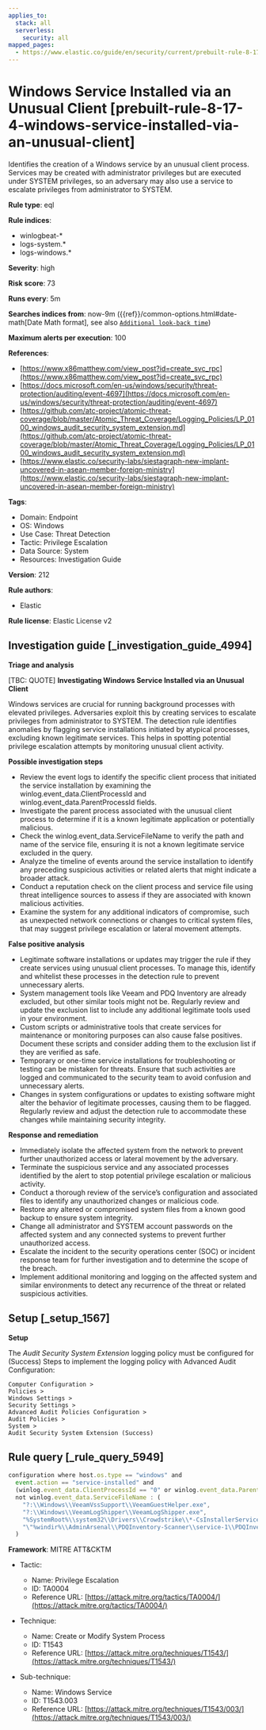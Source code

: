 ```yaml
---
applies_to:
  stack: all
  serverless:
    security: all
mapped_pages:
  - https://www.elastic.co/guide/en/security/current/prebuilt-rule-8-17-4-windows-service-installed-via-an-unusual-client.html
---
```


# Windows Service Installed via an Unusual Client [prebuilt-rule-8-17-4-windows-service-installed-via-an-unusual-client]

Identifies the creation of a Windows service by an unusual client process. Services may be created with administrator privileges but are executed under SYSTEM privileges, so an adversary may also use a service to escalate privileges from administrator to SYSTEM.

**Rule type**: eql

**Rule indices**:

* winlogbeat-*
* logs-system.*
* logs-windows.*

**Severity**: high

**Risk score**: 73

**Runs every**: 5m

**Searches indices from**: now-9m ({{ref}}/common-options.html#date-math[Date Math format], see also [`Additional look-back time`](docs-content://solutions/security/detect-and-alert/create-detection-rule.md#rule-schedule))

**Maximum alerts per execution**: 100

**References**:

* [https://www.x86matthew.com/view_post?id=create_svc_rpc](https://www.x86matthew.com/view_post?id=create_svc_rpc)
* [https://docs.microsoft.com/en-us/windows/security/threat-protection/auditing/event-4697](https://docs.microsoft.com/en-us/windows/security/threat-protection/auditing/event-4697)
* [https://github.com/atc-project/atomic-threat-coverage/blob/master/Atomic_Threat_Coverage/Logging_Policies/LP_0100_windows_audit_security_system_extension.md](https://github.com/atc-project/atomic-threat-coverage/blob/master/Atomic_Threat_Coverage/Logging_Policies/LP_0100_windows_audit_security_system_extension.md)
* [https://www.elastic.co/security-labs/siestagraph-new-implant-uncovered-in-asean-member-foreign-ministry](https://www.elastic.co/security-labs/siestagraph-new-implant-uncovered-in-asean-member-foreign-ministry)

**Tags**:

* Domain: Endpoint
* OS: Windows
* Use Case: Threat Detection
* Tactic: Privilege Escalation
* Data Source: System
* Resources: Investigation Guide

**Version**: 212

**Rule authors**:

* Elastic

**Rule license**: Elastic License v2

## Investigation guide [_investigation_guide_4994]

**Triage and analysis**

[TBC: QUOTE]
**Investigating Windows Service Installed via an Unusual Client**

Windows services are crucial for running background processes with elevated privileges. Adversaries exploit this by creating services to escalate privileges from administrator to SYSTEM. The detection rule identifies anomalies by flagging service installations initiated by atypical processes, excluding known legitimate services. This helps in spotting potential privilege escalation attempts by monitoring unusual client activity.

**Possible investigation steps**

* Review the event logs to identify the specific client process that initiated the service installation by examining the winlog.event_data.ClientProcessId and winlog.event_data.ParentProcessId fields.
* Investigate the parent process associated with the unusual client process to determine if it is a known legitimate application or potentially malicious.
* Check the winlog.event_data.ServiceFileName to verify the path and name of the service file, ensuring it is not a known legitimate service excluded in the query.
* Analyze the timeline of events around the service installation to identify any preceding suspicious activities or related alerts that might indicate a broader attack.
* Conduct a reputation check on the client process and service file using threat intelligence sources to assess if they are associated with known malicious activities.
* Examine the system for any additional indicators of compromise, such as unexpected network connections or changes to critical system files, that may suggest privilege escalation or lateral movement attempts.

**False positive analysis**

* Legitimate software installations or updates may trigger the rule if they create services using unusual client processes. To manage this, identify and whitelist these processes in the detection rule to prevent unnecessary alerts.
* System management tools like Veeam and PDQ Inventory are already excluded, but other similar tools might not be. Regularly review and update the exclusion list to include any additional legitimate tools used in your environment.
* Custom scripts or administrative tools that create services for maintenance or monitoring purposes can also cause false positives. Document these scripts and consider adding them to the exclusion list if they are verified as safe.
* Temporary or one-time service installations for troubleshooting or testing can be mistaken for threats. Ensure that such activities are logged and communicated to the security team to avoid confusion and unnecessary alerts.
* Changes in system configurations or updates to existing software might alter the behavior of legitimate processes, causing them to be flagged. Regularly review and adjust the detection rule to accommodate these changes while maintaining security integrity.

**Response and remediation**

* Immediately isolate the affected system from the network to prevent further unauthorized access or lateral movement by the adversary.
* Terminate the suspicious service and any associated processes identified by the alert to stop potential privilege escalation or malicious activity.
* Conduct a thorough review of the service’s configuration and associated files to identify any unauthorized changes or malicious code.
* Restore any altered or compromised system files from a known good backup to ensure system integrity.
* Change all administrator and SYSTEM account passwords on the affected system and any connected systems to prevent further unauthorized access.
* Escalate the incident to the security operations center (SOC) or incident response team for further investigation and to determine the scope of the breach.
* Implement additional monitoring and logging on the affected system and similar environments to detect any recurrence of the threat or related suspicious activities.


## Setup [_setup_1567]

**Setup**

The *Audit Security System Extension* logging policy must be configured for (Success) Steps to implement the logging policy with Advanced Audit Configuration:

```
Computer Configuration >
Policies >
Windows Settings >
Security Settings >
Advanced Audit Policies Configuration >
Audit Policies >
System >
Audit Security System Extension (Success)
```


## Rule query [_rule_query_5949]

```js
configuration where host.os.type == "windows" and
  event.action == "service-installed" and
  (winlog.event_data.ClientProcessId == "0" or winlog.event_data.ParentProcessId == "0") and
  not winlog.event_data.ServiceFileName : (
    "?:\\Windows\\VeeamVssSupport\\VeeamGuestHelper.exe",
    "?:\\Windows\\VeeamLogShipper\\VeeamLogShipper.exe",
    "%SystemRoot%\\system32\\Drivers\\Crowdstrike\\*-CsInstallerService.exe",
    "\"%windir%\\AdminArsenal\\PDQInventory-Scanner\\service-1\\PDQInventory-Scanner-1.exe\" "
  )
```

**Framework**: MITRE ATT&CKTM

* Tactic:

    * Name: Privilege Escalation
    * ID: TA0004
    * Reference URL: [https://attack.mitre.org/tactics/TA0004/](https://attack.mitre.org/tactics/TA0004/)

* Technique:

    * Name: Create or Modify System Process
    * ID: T1543
    * Reference URL: [https://attack.mitre.org/techniques/T1543/](https://attack.mitre.org/techniques/T1543/)

* Sub-technique:

    * Name: Windows Service
    * ID: T1543.003
    * Reference URL: [https://attack.mitre.org/techniques/T1543/003/](https://attack.mitre.org/techniques/T1543/003/)



